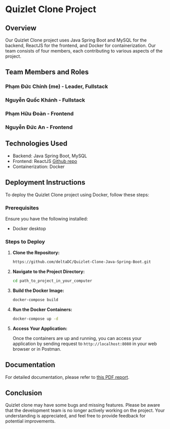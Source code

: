 # Quizlet Clone Project

## Overview
Our Quizlet Clone project uses Java Spring Boot and MySQL for the backend, ReactJS for the frontend, and Docker for containerization. Our team consists of four members, each contributing to various aspects of the project.

## Team Members and Roles

### Phạm Đức Chính (me) - Leader, Fullstack
### Nguyễn Quốc Khánh - Fullstack
### Phạm Hữu Đoàn - Frontend
### Nguyễn Đức An - Frontend

## Technologies Used
- Backend: Java Spring Boot, MySQL
- Frontend: ReactJS [Github repo](https://github.com/huudoann/Quizlet-Clone-ReactJS)
- Containerization: Docker

## Deployment Instructions
To deploy the Quizlet Clone project using Docker, follow these steps:

### Prerequisites
Ensure you have the following installed:
- Docker desktop

### Steps to Deploy

1. **Clone the Repository:**

    ```bash
    https://github.com/deltaDC/Quizlet-Clone-Java-Spring-Boot.git
    ```

2. **Navigate to the Project Directory:**

    ```bash
    cd path_to_project_in_your_computer
    ```

3. **Build the Docker Image:**

    ```bash
    docker-compose build
    ```

4. **Run the Docker Containers:**

    ```bash
    docker-compose up -d
    ```

5. **Access Your Application:**

    Once the containers are up and running, you can access your application by sending request to `http://localhost:8080` in your web browser or in Postman.

## Documentation

For detailed documentation, please refer to [this PDF report](https://drive.google.com/file/d/1O2e_e0efrJXfuhF2nRZ1GuWEgkWo8iUP/view?usp=sharing).

## Conclusion

Quizlet clone may have some bugs and missing features. Please be aware that the development team is no longer actively working on the project. Your understanding is appreciated, and feel free to provide feedback for potential improvements.
